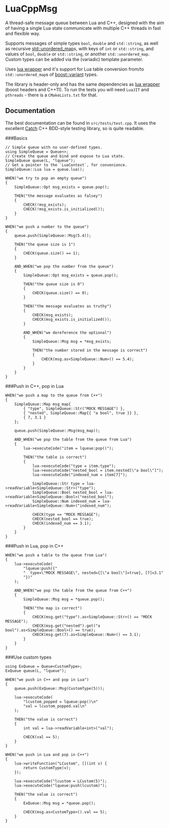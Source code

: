 # LuaCppMsg
A thread-safe message queue between Lua and C++, designed with the aim of having a single 
Lua state communicate with multiple C++ threads in fast and flexible way.

Supports messages of simple types `bool`, `double` and `std::string`, as well as 
recursive [std::unordered_map](http://en.cppreference.com/w/cpp/container/unordered_map)s, with 
keys of `int` or `std::string`, and values of `bool`, 
`double` or `std::string`, or another `std::unordered_map`.  Custom types can be added via the 
(variadic) template parameter.

Uses [lua wrapper](https://github.com/ahupowerdns/luawrapper) and it's support for Lua table 
conversion from/to `std::unordered_map`s 
of [boost::variant](http://www.boost.org/doc/libs/1_61_0/doc/html/variant.html) types.

The library is header-only and has the same dependencies as 
[lua wrapper](https://github.com/ahupowerdns/luawrapper) (boost headers and  C++11).  To run the 
tests you will need `LuaJIT` and `pthreads` - there is a `CMakeLists.txt`
for that.

## Documentation
The best documentation can be found in `src/tests/test.cpp`.  It uses the excellent
[Catch](https://github.com/philsquared/Catch) C++ BDD-style testing library, so is quite readable.


###Basics
```
// Simple queue with no user-defined types.
using SimpleQueue = Queue<>;
// Create the queue and bind and expose to Lua state.
SimpleQueue queue(L, "lqueue");
// Get a pointer to the `LuaContext`, for convenience. 
SimpleQueue::Lua lua = queue.lua();
```
```
WHEN("we try to pop an empty queue")
{
	SimpleQueue::Opt msg_exists = queue.pop();

	THEN("the message evaluates as falsey")
	{
		CHECK(!msg_exists);
		CHECK(!msg_exists.is_initialized());
	}
}

WHEN("we push a number to the queue")
{
	queue.push(SimpleQueue::Msg(5.4));

	THEN("the queue size is 1")
	{
		CHECK(queue.size() == 1);
	}

	AND_WHEN("we pop the number from the queue")
	{
		SimpleQueue::Opt msg_exists = queue.pop();

		THEN("the queue size is 0")
		{
			CHECK(queue.size() == 0);
		}

		THEN("the message evaluates as truthy")
		{
			CHECK(msg_exists);
			CHECK(msg_exists.is_initialized());
		}

		AND_WHEN("we dereference the optional")
		{
			SimpleQueue::Msg msg = *msg_exists;

			THEN("the number stored in the message is correct")
			{
				CHECK(msg.as<SimpleQueue::Num>() == 5.4);
			}
		}
	}
}
```		

###Push in C++, pop in Lua

```
WHEN("we push a map to the queue from C++")
{
	SimpleQueue::Map msg_map{
		{ "type", SimpleQueue::Str("MOCK MESSAGE") },
		{ "nested", SimpleQueue::Map{{ "a bool", true }} },
		{ 7, 3.1 }
	};

	queue.push(SimpleQueue::Msg(msg_map));

	AND_WHEN("we pop the table from the queue from Lua")
	{
		lua->executeCode("item = lqueue:pop()");

		THEN("the table is correct")
		{
			lua->executeCode("type = item.type");
			lua->executeCode("nested_bool = item.nested[\"a bool\"]");
			lua->executeCode("indexed_num = item[7]");

			SimpleQueue::Str type = lua->readVariable<SimpleQueue::Str>("type");
			SimpleQueue::Bool nested_bool = lua->readVariable<SimpleQueue::Bool>("nested_bool");
			SimpleQueue::Num indexed_num = lua->readVariable<SimpleQueue::Num>("indexed_num");

			CHECK(type == "MOCK MESSAGE");
			CHECK(nested_bool == true);
			CHECK(indexed_num == 3.1);
		}
	}
}
```

###Push in Lua, pop in C++
```
WHEN("we push a table to the queue from Lua")
{
	lua->executeCode(
		"lqueue:push({"
		"  type=\"MOCK MESSAGE\", nested={[\"a bool\"]=true}, [7]=3.1"
		"})"
	);

	AND_WHEN("we pop the table from the queue from C++")
	{
		SimpleQueue::Msg msg = *queue.pop();

		THEN("the map is correct")
		{
			CHECK(msg.get("type").as<SimpleQueue::Str>() == "MOCK MESSAGE");
			CHECK(msg.get("nested").get("a bool").as<SimpleQueue::Bool>() == true);
			CHECK(msg.get(7).as<SimpleQueue::Num>() == 3.1);
		}
	}
}
```

###Use custom types
```
using ExQueue = Queue<CustomType>;
ExQueue queue(L, "lqueue");
```

```
WHEN("we push in C++ and pop in Lua")
{
	queue.push(ExQueue::Msg(CustomType(5)));

	lua->executeCode(
		"lcustom_popped = lqueue:pop()\n"
		"val = lcustom_popped.val\n"
	);

	THEN("the value is correct")
	{
		int val = lua->readVariable<int>("val");

		CHECK(val == 5);
	}
}

WHEN("we push in Lua and pop in C++")
{
	lua->writeFunction("LCustom", [](int v) {
		return CustomType(v);
	});

	lua->executeCode("lcustom = LCustom(5)");
	lua->executeCode("lqueue:push(lcustom)");

	THEN("the value is correct")
	{
		ExQueue::Msg msg = *queue.pop();
		
		CHECK(msg.as<CustomType>().val == 5);
	}
}
```



